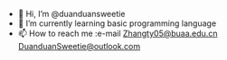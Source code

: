 - 👋 Hi, I’m @duanduansweetie
- 🌱 I’m currently learning basic programming language
- 📫 How to reach me :e-mail Zhangty05@buaa.edu.cn  DuanduanSweetie@outlook.com

<!---
duanduansweetie/duanduansweetie is a ✨ special ✨ repository because its `README.md` (this file) appears on your GitHub profile.
You can click the Preview link to take a look at your changes.
--->

